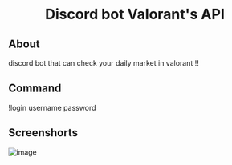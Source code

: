 <h1 align="center">
  <br>
  <a href="https://github.com/thunyoubun/Bot-discord-Valorant-s-API"></a>
  <br>
  Discord bot Valorant's API
  <br>
</h1>

## About
discord bot that can check your daily market in valorant !!
## Command
!login username password

## Screenshorts

![image](https://user-images.githubusercontent.com/76035505/209014688-897c7c1a-8622-4efc-adde-ea46c0599b82.png)
